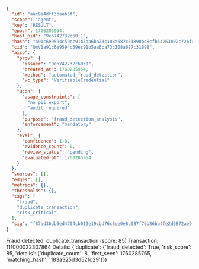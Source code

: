 ```json
{
  "id": "aac9e4dff3baab5f",
  "scope": "agent",
  "key": "RESULT",
  "epoch": 1760285954,
  "host_pid": "9e6742732c60:1",
  "hash": "a91c6e9594c59ec91b5aa6ba73c108a687c31898bd8cfb54263802c726f0edde",
  "cid": "QmV1a91c6e9594c59ec91b5aa6ba73c108a687c31898",
  "aicp": {
    "prov": {
      "issuer": "9e6742732c60:1",
      "created_at": 1760285954,
      "method": "automated_fraud_detection",
      "vc_type": "VerifiableCredential"
    },
    "ucon": {
      "usage_constraints": [
        "no_pii_export",
        "audit_required"
      ],
      "purpose": "fraud_detection_analysis",
      "enforcement": "mandatory"
    },
    "eval": {
      "confidence": 1.0,
      "evidence_count": 0,
      "review_status": "pending",
      "evaluated_at": 1760285954
    }
  },
  "sources": [],
  "edges": [],
  "metrics": {},
  "thresholds": {},
  "tags": [
    "fraud",
    "duplicate_transaction",
    "risk_critical"
  ],
  "sig": "f87ad36db5ed4704cb019e19cbd76c6ee0e8c087f76b86bb4fe2d6872ae9fe57"
}
```

Fraud detected: duplicate_transaction (score: 85)
Transaction: 111000022307864
Details: {'duplicate': {'fraud_detected': True, 'risk_score': 85, 'details': {'duplicate_count': 8, 'first_seen': 1760285765, 'matching_hash': '183a325d3d521c29'}}}